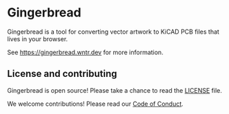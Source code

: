 # Gingerbread

Gingerbread is a tool for converting vector artwork to KiCAD PCB files that lives in your browser.

See https://gingerbread.wntr.dev for more information.

## License and contributing

Gingerbread is open source! Please take a chance to read the [LICENSE](LICENSE.md) file.

We welcome contributions! Please read our [Code of Conduct](CODE_OF_CONDUCT.md).
